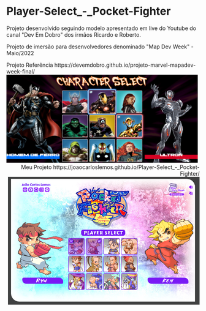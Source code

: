 # Player-Select_-_Pocket-Fighter

Projeto desenvolvido seguindo modelo apresentado em live do Youtube do canal "Dev Em Dobro" dos irmãos Ricardo e Roberto.

Projeto de imersão para desenvolvedores denominado "Map Dev Week" - Maio/2022

<div>
  <div align="left">
    Projeto  Referência                                                    
    https://devemdobro.github.io/projeto-marvel-mapadev-week-final/       
    <img width="500px" src="https://raw.githubusercontent.com/JoaoCarlosLemos/imagens/main/map_dev_week.PNG">
  </div>

  <div align="right">
    Meu Projeto 
    https://joaocarloslemos.github.io/Player-Select_-_Pocket-Fighter/
    <img width="500px" src="https://raw.githubusercontent.com/JoaoCarlosLemos/imagens/main/Player_Select_-_Pocket_Fighter.PNG">
  </div>
</div>
